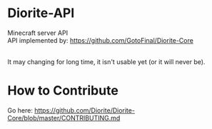 # Diorite-API
Minecraft server API <br>
API implemented by: https://github.com/GotoFinal/Diorite-Core <br><br>

It may changing for long time, it isn't usable yet (or it will never be).

# How to Contribute
Go here: https://github.com/Diorite/Diorite-Core/blob/master/CONTRIBUTING.md
